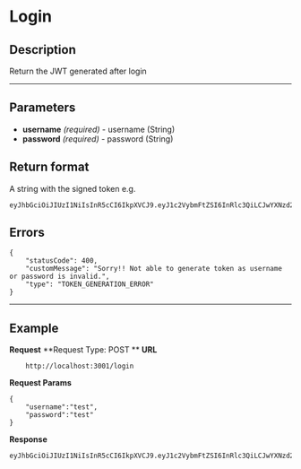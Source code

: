 # Login

## Description
Return the JWT generated after login

***

## Parameters
- **username** _(required)_ - username  (String) 
- **password** _(required)_ - password  (String) 

## Return format
A string with the signed token e.g.

```
eyJhbGciOiJIUzI1NiIsInR5cCI6IkpXVCJ9.eyJ1c2VybmFtZSI6InRlc3QiLCJwYXNzd29yZCI6InRlc3QiLCJpYXQiOjE1NDQwMzY1NzQsImV4cCI6MTU0NDYzNjU3NH0.TWyIZMoozdxf0EM4ND5VsxtMnvF7ynaR6LMXrrGkl3Y
```

## Errors

```
{
    "statusCode": 400,
    "customMessage": "Sorry!! Not able to generate token as username or password is invalid.",
    "type": "TOKEN_GENERATION_ERROR"
}
```

***

## Example
**Request**
**Request Type: POST **
**URL**
```
    http://localhost:3001/login
```
**Request Params**
```
{
	"username":"test",
	"password":"test"
}
```
**Response**
``` string
eyJhbGciOiJIUzI1NiIsInR5cCI6IkpXVCJ9.eyJ1c2VybmFtZSI6InRlc3QiLCJwYXNzd29yZCI6InRlc3QiLCJpYXQiOjE1NDQwMzY1NzQsImV4cCI6MTU0NDYzNjU3NH0.TWyIZMoozdxf0EM4ND5VsxtMnvF7ynaR6LMXrrGkl3Y
```